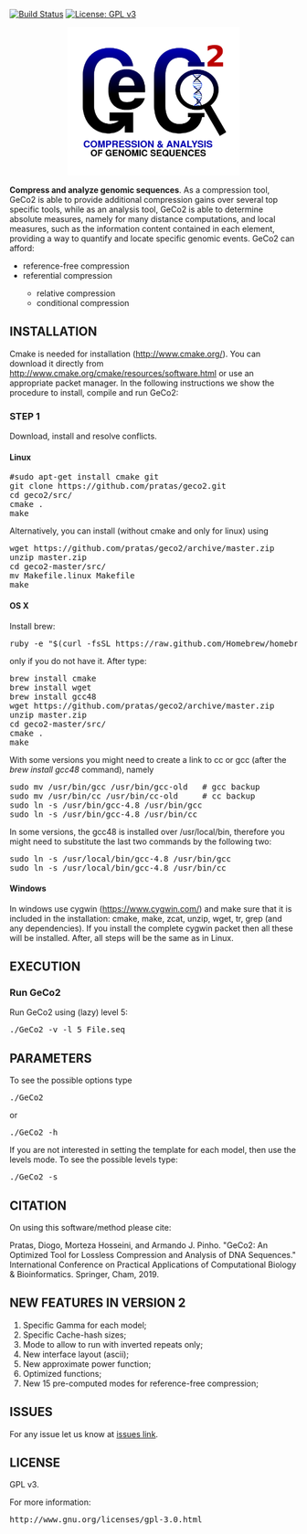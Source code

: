 [![Build Status](https://travis-ci.org/pratas/geco2.svg?branch=master)](https://travis-ci.org/pratas/geco2)
[![License: GPL v3](https://img.shields.io/badge/License-GPL%20v3-blue.svg)](LICENSE)

<p align="center"><img src="imgs/logo.png" 
alt="GeCo2" width="300" height="260" border="0" /></p>
<b>Compress and analyze genomic sequences</b>. As a compression tool, GeCo2 is able to provide additional compression gains over several top specific tools, while as an analysis tool, GeCo2 is able to determine absolute measures, namely for many distance computations, and local measures, such as the information content contained in each element, providing a way to quantify and locate specific genomic events. 
GeCo2 can afford:
<ul>
<li>reference-free compression</li>
<li>referential compression</li>
<ul>
<li>relative compression</li>
<li>conditional compression</li>
</ul>
</ul>

## INSTALLATION ##

Cmake is needed for installation (http://www.cmake.org/). You can download it directly from http://www.cmake.org/cmake/resources/software.html or use an appropriate packet manager. In the following instructions we show the procedure to install, compile and run GeCo2:

### STEP 1

Download, install and resolve conflicts.

#### Linux 
<pre>
#sudo apt-get install cmake git
git clone https://github.com/pratas/geco2.git
cd geco2/src/
cmake .
make
</pre>

Alternatively, you can install (without cmake and only for linux) using

<pre>
wget https://github.com/pratas/geco2/archive/master.zip
unzip master.zip
cd geco2-master/src/
mv Makefile.linux Makefile
make
</pre>

#### OS X
Install brew:
<pre>
ruby -e "$(curl -fsSL https://raw.github.com/Homebrew/homebrew/go/install)"
</pre>
only if you do not have it. After type:
<pre>
brew install cmake
brew install wget
brew install gcc48
wget https://github.com/pratas/geco2/archive/master.zip
unzip master.zip
cd geco2-master/src/
cmake .
make
</pre>
With some versions you might need to create a link to cc or gcc (after the *brew install gcc48* command), namely
<pre>
sudo mv /usr/bin/gcc /usr/bin/gcc-old   # gcc backup
sudo mv /usr/bin/cc /usr/bin/cc-old     # cc backup
sudo ln -s /usr/bin/gcc-4.8 /usr/bin/gcc
sudo ln -s /usr/bin/gcc-4.8 /usr/bin/cc
</pre>
In some versions, the gcc48 is installed over /usr/local/bin, therefore you might need to substitute the last two commands by the following two:
<pre>
sudo ln -s /usr/local/bin/gcc-4.8 /usr/bin/gcc
sudo ln -s /usr/local/bin/gcc-4.8 /usr/bin/cc
</pre>

#### Windows

In windows use cygwin (https://www.cygwin.com/) and make sure that it is included in the installation: cmake, make, zcat, unzip, wget, tr, grep (and any dependencies). If you install the complete cygwin packet then all these will be installed. After, all steps will be the same as in Linux.

## EXECUTION

### Run GeCo2

Run GeCo2 using (lazy) level 5:

<pre>
./GeCo2 -v -l 5 File.seq
</pre>

## PARAMETERS

To see the possible options type
<pre>
./GeCo2
</pre>
or
<pre>
./GeCo2 -h
</pre>

If you are not interested in setting the template for each model, then use the levels mode. To see the possible levels type:
<pre>
./GeCo2 -s
</pre>

## CITATION ##

On using this software/method please cite:

Pratas, Diogo, Morteza Hosseini, and Armando J. Pinho. "GeCo2: An Optimized Tool for Lossless Compression and Analysis of DNA Sequences." International Conference on Practical Applications of Computational Biology & Bioinformatics. Springer, Cham, 2019.

## NEW FEATURES IN VERSION 2 ##

1. Specific Gamma for each model;
2. Specific Cache-hash sizes;
3. Mode to allow to run with inverted repeats only;
4. New interface layout (ascii);
5. New approximate power function;
6. Optimized functions;
7. New 15 pre-computed modes for reference-free compression;

## ISSUES ##

For any issue let us know at [issues link](https://github.com/pratas/GeCo2/issues).

## LICENSE ##

GPL v3.

For more information:
<pre>http://www.gnu.org/licenses/gpl-3.0.html</pre>

                                                    

